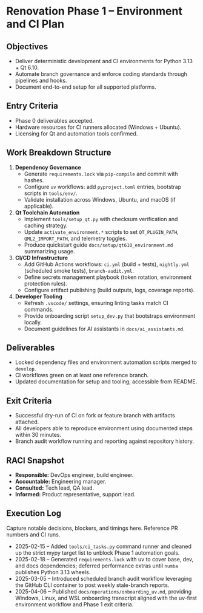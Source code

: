 # Renovation Phase 1 – Environment and CI Plan

## Objectives
- Deliver deterministic development and CI environments for Python 3.13 + Qt 6.10.
- Automate branch governance and enforce coding standards through pipelines and hooks.
- Document end-to-end setup for all supported platforms.

## Entry Criteria
- Phase 0 deliverables accepted.
- Hardware resources for CI runners allocated (Windows + Ubuntu).
- Licensing for Qt and automation tools confirmed.

## Work Breakdown Structure
1. **Dependency Governance**
   - Generate `requirements.lock` via `pip-compile` and commit with hashes.
   - Configure `uv` workflows: add `pyproject.toml` entries, bootstrap scripts in `tools/env/`.
   - Validate installation across Windows, Ubuntu, and macOS (if applicable).
2. **Qt Toolchain Automation**
   - Implement `tools/setup_qt.py` with checksum verification and caching strategy.
   - Update `activate_environment.*` scripts to set `QT_PLUGIN_PATH`, `QML2_IMPORT_PATH`, and telemetry toggles.
   - Produce quickstart guide `docs/setup/qt610_environment.md` summarizing usage.
3. **CI/CD Infrastructure**
   - Add GitHub Actions workflows: `ci.yml` (build + tests), `nightly.yml` (scheduled smoke tests), `branch-audit.yml`.
   - Define secrets management playbook (token rotation, environment protection rules).
   - Configure artifact publishing (build outputs, logs, coverage reports).
4. **Developer Tooling**
   - Refresh `.vscode/` settings, ensuring linting tasks match CI commands.
   - Provide onboarding script `setup_dev.py` that bootstraps environment locally.
   - Document guidelines for AI assistants in `docs/ai_assistants.md`.

## Deliverables
- Locked dependency files and environment automation scripts merged to `develop`.
- CI workflows green on at least one reference branch.
- Updated documentation for setup and tooling, accessible from README.

## Exit Criteria
- Successful dry-run of CI on fork or feature branch with artifacts attached.
- All developers able to reproduce environment using documented steps within 30 minutes.
- Branch audit workflow running and reporting against repository history.

## RACI Snapshot
- **Responsible:** DevOps engineer, build engineer.
- **Accountable:** Engineering manager.
- **Consulted:** Tech lead, QA lead.
- **Informed:** Product representative, support lead.

## Execution Log
Capture notable decisions, blockers, and timings here. Reference PR numbers and CI runs.

- 2025-02-15 – Added `tools/ci_tasks.py` command runner and cleaned up the strict
  mypy target list to unblock Phase 1 automation goals.
- 2025-02-18 – Generated `requirements.lock` with uv to cover base, dev, and docs
  dependencies; deferred performance extras until `numba` publishes Python 3.13
  wheels.
- 2025-03-05 – Introduced scheduled branch audit workflow leveraging the GitHub
  CLI container to post weekly stale-branch reports.
- 2025-04-06 – Published `docs/operations/onboarding_uv.md`, providing Windows,
  Linux, and WSL onboarding transcript aligned with the uv-first environment
  workflow and Phase 1 exit criteria.
